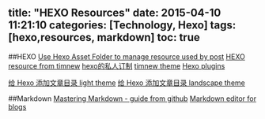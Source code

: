 title: "HEXO Resources"
date: 2015-04-10 11:21:10
categories: [Technology, Hexo]
tags: [hexo,resources, markdown]
toc: true
---

##HEXO
[Use Hexo Asset Folder to manage resource used by post](http://timnew.me/blog/2014/08/19/use-hexo-asset-folder-to-manage-resource-used-by-post/)
[HEXO resource from timnew](http://timnew.me/tags/hexo/)
[hexo的私人订制](http://blog.sunnyxx.com/2014/03/07/hexo_customize/)
[timnew theme](https://github.com/timnew/landscape)
[Hexo plugins](https://github.com/hexojs/hexo/wiki/Plugins)

[给 Hexo 添加文章目录 light theme](http://lukang.me/2014/hexo-toc.html)
[给 Hexo 添加文章目录 landscape theme](http://kuangqi.me/tricks/enable-table-of-contents-on-hexo/)

##Markdown
[Mastering Markdown - guide from github](https://guides.github.com/features/mastering-markdown/)
[Markdown editor for blogs](https://github.com/zhuochun/md-writer)